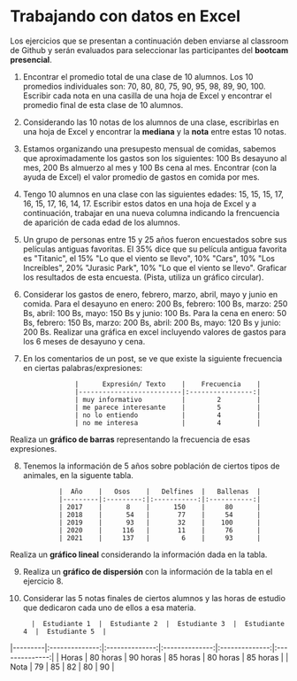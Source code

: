 # Trabajando con datos en Excel

Los ejercicios que se presentan a continuación deben enviarse al classroom de Github y serán evaluados para seleccionar las participantes del **bootcam presencial**.

1. Encontrar el promedio total de una clase de 10 alumnos. Los 10 promedios individuales son: 70, 80, 80, 75, 90, 95, 98, 89, 90, 100. Escribir cada nota en una casilla de una hoja de Excel y encontrar el promedio final de esta clase de 10 alumnos.

2. Considerando las 10 notas de los alumnos de una clase, escribirlas en una hoja de Excel y encontrar la **mediana** y la **nota** entre estas 10 notas.

3. Estamos organizando una presupesto mensual de comidas, sabemos que aproximadamente los gastos son los siguientes: 100 Bs desayuno al mes, 200 Bs almuerzo al mes y 100 Bs cena al mes. Encontrar (con la ayuda de Excel) el valor promedio de gastos en comida por mes.

4. Tengo 10 alumnos en una clase con las siguientes edades:  15, 15, 15, 17, 16, 15, 17, 16, 14, 17. Escribir estos datos en una hoja de Excel y a continuación, trabajar en una nueva columna indicando la frencuencia de aparición de cada edad de los alumnos.

5. Un grupo de personas entre 15 y 25 años fueron encuestados sobre sus películas antiguas favoritas. El 35% dice que su película antigua favorita es "Titanic", el 15% "Lo que el viento se llevo", 10% "Cars", 10% "Los Increíbles", 20% "Jurasic Park", 10% "Lo que el viento se llevo". Graficar los resultados de esta encuesta. (Pista, utiliza un gráfico circular).

6. Considerar los gastos de enero, febrero, marzo, abril, mayo y junio en comida. Para el desayuno en enero: 200 Bs, febrero: 100 Bs, marzo: 250 Bs, abril: 100 Bs, mayo: 150 Bs y junio: 100 Bs. Para la cena en enero: 50 Bs, febrero: 150 Bs, marzo: 200 Bs, abril: 200 Bs, mayo: 120 Bs y junio: 200 Bs. Realizar una gráfica en excel incluyendo valores de gastos para los 6 meses de desayuno y cena.

7. En los comentarios de un post, se ve que existe la siguiente frecuencia en ciertas palabras/expresiones:

                    |      Expresión/ Texto    |    Frecuencia    |
                    |--------------------------|:----------------:|
                    | muy informativo          |        2         |
                    | me parece interesante    |        5         |
                    | no lo entiendo           |        4         |
                    | no me interesa           |        4         |

Realiza un **gráfico de barras** representando la frecuencia de esas expresiones.


8. Tenemos la información de 5 años sobre población de ciertos tipos de animales, en la siguente tabla.

                |  Año    |   Osos    |   Delfines  |   Ballenas  |
                |---------|:---------:|:-----------:|:-----------:|
                | 2017    |      8    |      150    |     80      |
                | 2018    |      54   |       77    |     54      |
                | 2019    |      93   |       32    |    100      |
                | 2020    |     116   |       11    |     76      |
                | 2021    |     137   |        6    |     93      |

Realiza un **gráfico lineal** considerando la información dada en la tabla.

9. Realiza un **gráfico de dispersión** con la información de la tabla en el ejercicio 8.

10. Considerar las 5 notas finales de ciertos alumnos y las horas de estudio que dedicaron cada uno de ellos a esa materia.

          |  Estudiante 1  |  Estudiante 2  |  Estudiante 3  |  Estudiante 4  |  Estudiante 5  |
|---------|:--------------:|:--------------:|:--------------:|:--------------:|:--------------:|
| Horas   |    80 horas    |    90 horas    |    85 horas    |    80 horas    |    85 horas    |
| Nota    |       79       |       85       |        82      |       80       |        90      |
